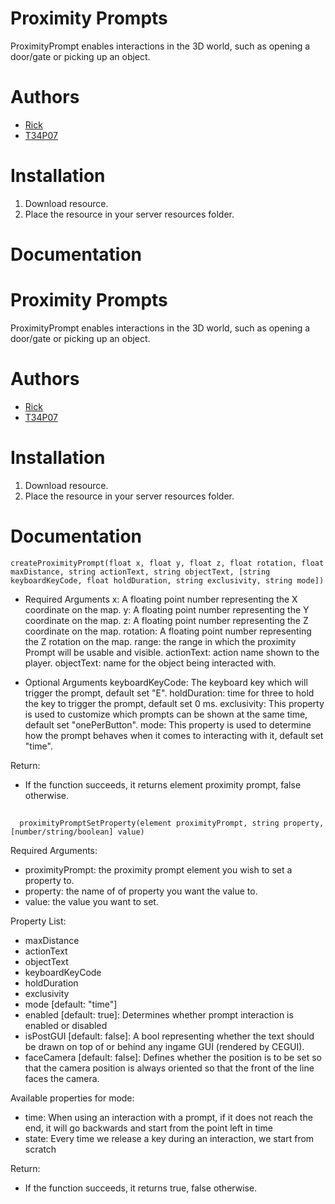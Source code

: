 # Proximity Prompts
ProximityPrompt enables interactions in the 3D world, such as opening a door/gate or picking up an object.

# Authors
- [Rick](https://github.com/httpRick)
- [T34P07](https://github.com/T34P07)

# Installation
1. Download resource.
2. Place the resource in your server resources folder.

# Documentation

# Proximity Prompts
ProximityPrompt enables interactions in the 3D world, such as opening a door/gate or picking up an object.

# Authors
- [Rick](https://github.com/httpRick)
- [T34P07](https://github.com/T34P07)

# Installation
1. Download resource.
2. Place the resource in your server resources folder.

# Documentation

    createProximityPrompt(float x, float y, float z, float rotation, float maxDistance, string actionText, string objectText, [string keyboardKeyCode, float holdDuration, string exclusivity, string mode])

- Required Arguments
x: A floating point number representing the X coordinate on the map.
y: A floating point number representing the Y coordinate on the map.
z: A floating point number representing the Z coordinate on the map.
rotation: A floating point number representing the Z rotation on the map.
range: the range in which the proximity Prompt will be usable and visible.
actionText: action name shown to the player.
objectText: name for the object being interacted with.

- Optional Arguments
keyboardKeyCode: The keyboard key which will trigger the prompt, default set "E".
holdDuration: time for three to hold the key to trigger the prompt, default set 0 ms.
exclusivity: This property is used to customize which prompts can be shown at the same time, default set "onePerButton".
mode: This property is used to determine how the prompt behaves when it comes to interacting with it, default set "time".

Return:
- If the function succeeds, it returns element proximity prompt, false otherwise.
##
      proximityPromptSetProperty(element proximityPrompt, string property, [number/string/boolean] value)

Required Arguments:
- proximityPrompt: the proximity prompt element you wish to set a property to.
- property: the name of of property you want the value to.
- value: the value you want to set.

Property List:
- maxDistance
- actionText
- objectText
- keyboardKeyCode
- holdDuration
- exclusivity
- mode [default: "time"]
- enabled [default: true]: Determines whether prompt interaction is enabled or disabled
- isPostGUI [default: false]: A bool representing whether the text should be drawn on top of or behind any ingame GUI (rendered by CEGUI).
- faceCamera [default: false]: Defines whether the position is to be set so that the camera position is always oriented so that the front of the line faces the camera.

Available properties for mode:
- time: When using an interaction with a prompt, if it does not reach the end, it will go backwards and start from the point left in time
- state: Every time we release a key during an interaction, we start from scratch

Return:
- If the function succeeds, it returns true, false otherwise.
